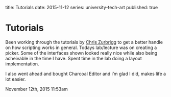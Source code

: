 title: Tutorials
date: 2015-11-12
series: university-tech-art
published: true

<h1>Tutorials</h1>
<p>Been working through the tutorials by <a href="http://zurbrigg.com/maya-python/category/beginning-python-for-maya">Chris Zurbrigg</a> to get a better handle on how scripting works in general. Todays lab/lecture was on creating a picker. Some of the interfaces shown looked really nice while also being acheivable in the time I have. Spent time in the lab doing a layout implementation.</p>

<p>I also went ahead and bought Charcoal Editor and i&rsquo;m glad I did, makes life a lot easier.</p>

<div id="footer">
<span id="timestamp"> November 12th, 2015 11:53am </span>
</div>